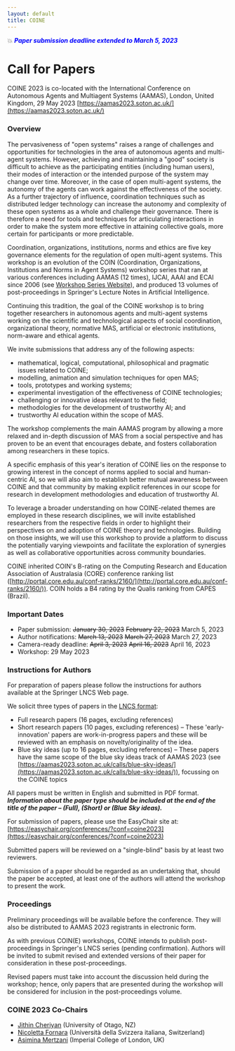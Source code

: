 ```yaml
---
layout: default
title: COINE
---
```


💥 __*<span style="color:blue">Paper submission deadline extended to March 5, 2023 </span>*__

# Call for Papers

COINE 2023 is co-located with the International Conference on Autonomous Agents and
Multiagent Systems (AAMAS), London, United Kingdom, 29 May 2023 [https://aamas2023.soton.ac.uk/](https://aamas2023.soton.ac.uk/)

### Overview

The pervasiveness of "open systems" raises a range of challenges and opportunities for technologies in the area of autonomous agents and multi-agent systems. However, achieving and maintaining a "good" society is difficult to achieve as the participating entities (including human users), their modes of interaction or the intended purpose of the system may change over time. Moreover, in the case of open multi-agent systems, the autonomy of the agents can work against the effectiveness of the society. As a further trajectory of influence, coordination techniques such as distributed ledger technology can increase the autonomy and complexity of these open systems as a whole and challenge their governance. There is therefore a need for tools and techniques for articulating interactions in order to make the system more effective in attaining collective goals, more certain for participants or more predictable.

Coordination, organizations, institutions, norms and ethics are five key governance elements for the regulation of open multi-agent systems. This workshop is an evolution of the COIN (Coordination, Organizations, Institutions and Norms in Agent Systems) workshop series that ran at various conferences including AAMAS (12 times), IJCAI, AAAI and ECAI since 2006 (see [Workshop Series Website](http://www2.pcs.usp.br/~coin)), and produced 13 volumes of post-proceedings in Springer's Lecture Notes in Artificial Intelligence.

Continuing this tradition, the goal of the COINE workshop is to bring together researchers in autonomous agents and multi-agent systems working on the scientific and technological aspects of social coordination, organizational theory, normative MAS, artificial or electronic institutions, norm-aware and ethical agents.

We invite submissions that address any of the following aspects:
- mathematical, logical, computational, philosophical and pragmatic issues related to COINE;
- modelling, animation and simulation techniques for open MAS;
- tools, prototypes and working systems;
- experimental investigation of the effectiveness of COINE technologies;
- challenging or innovative ideas relevant to the field;
- methodologies for the development of trustworthy AI; and
-  trustworthy AI education within the scope of MAS.

The workshop complements the main AAMAS program by allowing a more relaxed and in-depth discussion of MAS from a social perspective and has proven to be an event that encourages debate, and fosters collaboration among researchers in these topics.

A specific emphasis of this year's iteration of COINE lies on the response to growing interest in the concept of norms applied to social and human-centric AI, so we will also aim to establish better mutual awareness between COINE and that community by making explicit references in our scope for research in development methodologies and education of trustworthy AI.

To leverage a broader understanding on how COINE-related themes are employed in these research disciplines, we will invite established researchers from the respective fields in order to highlight their perspectives on and adoption of COINE theory and technologies. Building on those insights, we will use this workshop to provide a platform to discuss the potentially varying viewpoints and facilitate the exploration of synergies as well as collaborative opportunities across community boundaries.

COINE inherited COIN's B-rating on the Computing Research and Education Association of Australasia (CORE) conference ranking list ([http://portal.core.edu.au/conf-ranks/2160/](http://portal.core.edu.au/conf-ranks/2160/)). COIN holds a B4 rating by the Qualis ranking from CAPES (Brazil).


### Important Dates 
- Paper submission: ~~January 30, 2023~~ ~~February 22, 2023~~ March 5, 2023
- Author notifications: ~~March 13, 2023~~ ~~March 27, 2023~~ March 27, 2023
- Camera-ready deadline: ~~April 3, 2023~~ ~~April 16, 2023~~ April 16, 2023
- Workshop: 29 May 2023


### Instructions for Authors

For preparation of papers please follow the instructions for authors available at the Springer LNCS Web page. 

We solicit three types of papers in the [LNCS format](https://www.springer.com/gp/computer-science/lncs/conference-proceedings-guidelines):
- Full research papers (16 pages, excluding references)
- Short research papers (10 pages, excluding references) – These 'early-innovation' papers are work-in-progress papers and these will be reviewed with an emphasis on novelty/originality of the idea.
- Blue sky ideas (up to 16 pages, excluding references) – These papers have the same scope of the blue sky ideas track of AAMAS 2023 (see [https://aamas2023.soton.ac.uk/calls/blue-sky-ideas/](https://aamas2023.soton.ac.uk/calls/blue-sky-ideas/)), focussing on the COINE topics

All papers must be written in English and submitted in PDF format. __*Information about the paper type should be included at the end of the title of the paper – (Full), (Short) or (Blue Sky ideas).*__

For submission of papers, please use the EasyChair site at: [https://easychair.org/conferences/?conf=coine2023](https://easychair.org/conferences/?conf=coine2023)

Submitted papers will be reviewed on a "single-blind" basis by at least two reviewers.

Submission of a paper should be regarded as an undertaking that, should the paper be accepted, at least one of the authors will attend the workshop to present the work.

### Proceedings

Preliminary proceedings will be available before the conference. They will also be distributed to AAMAS 2023 registrants in electronic form.

As with previous COIN(E) workshops, COINE intends to publish post-proceedings in Springer's LNCS series (pending confirmation). Authors will be invited to submit revised and extended versions of their paper for consideration in these post-proceedings.

Revised papers must take into account the discussion held during the workshop; hence, only papers that are presented during the workshop will be considered for inclusion in the post-proceedings volume.

### COINE 2023 Co-Chairs
- [Jithin Cheriyan](mailto:jithin.cheriyan@postgrad.otago.ac.nz) (University of Otago, NZ)
- [Nicoletta Fornara](mailto:nicoletta.fornara@usi.ch) (Università della Svizzera italiana, Switzerland)
- [Asimina Mertzani](mailto:asimina.mertzani20@imperial.ac.uk) (Imperial College of London, UK)   
